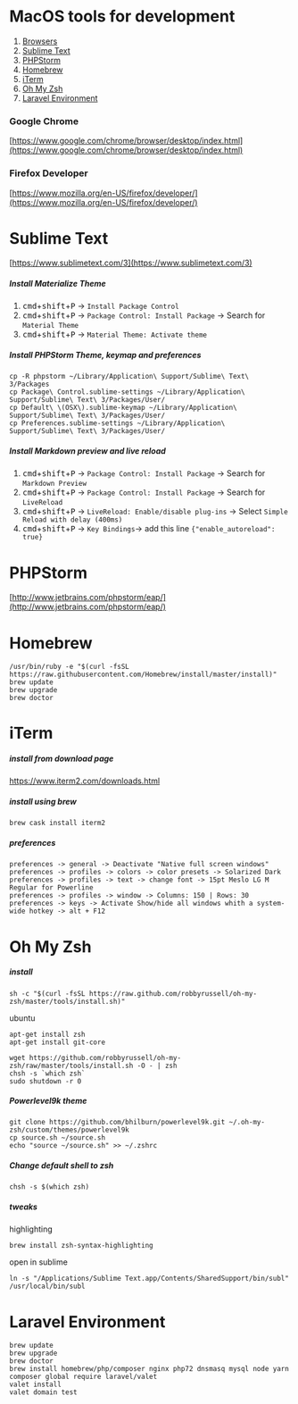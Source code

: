 # MacOS tools for development

1. [Browsers](#google-chrome)
2. [Sublime Text](#sublime-text)
3. [PHPStorm](#phpstorm)
4. [Homebrew](#homebrew)
5. [iTerm](#iterm)
6. [Oh My Zsh](#oh-my-zsh)
7. [Laravel Environment](#laravel-environment)

### Google Chrome
[https://www.google.com/chrome/browser/desktop/index.html](https://www.google.com/chrome/browser/desktop/index.html)

### Firefox Developer

[https://www.mozilla.org/en-US/firefox/developer/](https://www.mozilla.org/en-US/firefox/developer/)

# Sublime Text
[https://www.sublimetext.com/3](https://www.sublimetext.com/3)

##### Install Materialize Theme

1. <kbd>cmd</kbd>+<kbd>shift</kbd>+<kbd>P</kbd> -> `Install Package Control`
2. <kbd>cmd</kbd>+<kbd>shift</kbd>+<kbd>P</kbd> -> `Package Control: Install Package` -> Search for `Material Theme`
3. <kbd>cmd</kbd>+<kbd>shift</kbd>+<kbd>P</kbd> -> `Material Theme: Activate theme`

##### Install PHPStorm Theme, keymap and preferences

	cp -R phpstorm ~/Library/Application\ Support/Sublime\ Text\ 3/Packages
	cp Package\ Control.sublime-settings ~/Library/Application\ Support/Sublime\ Text\ 3/Packages/User/
	cp Default\ \(OSX\).sublime-keymap ~/Library/Application\ Support/Sublime\ Text\ 3/Packages/User/
	cp Preferences.sublime-settings ~/Library/Application\ Support/Sublime\ Text\ 3/Packages/User/

##### Install Markdown preview and live reload

1. <kbd>cmd</kbd>+<kbd>shift</kbd>+<kbd>P</kbd> -> `Package Control: Install Package` -> Search for `Markdown Preview`
2. <kbd>cmd</kbd>+<kbd>shift</kbd>+<kbd>P</kbd> -> `Package Control: Install Package` -> Search for `LiveReload`
3. <kbd>cmd</kbd>+<kbd>shift</kbd>+<kbd>P</kbd> -> `LiveReload: Enable/disable plug-ins` -> Select `Simple Reload with delay (400ms)`
4. <kbd>cmd</kbd>+<kbd>shift</kbd>+<kbd>P</kbd> -> `Key Bindings`-> add this line
	`{"enable_autoreload": true}`

# PHPStorm

[http://www.jetbrains.com/phpstorm/eap/](http://www.jetbrains.com/phpstorm/eap/)

# Homebrew

	/usr/bin/ruby -e "$(curl -fsSL https://raw.githubusercontent.com/Homebrew/install/master/install)"
	brew update
	brew upgrade
	brew doctor

# iTerm

##### install from download page

https://www.iterm2.com/downloads.html

##### install using brew

	brew cask install iterm2

##### preferences

	preferences -> general -> Deactivate "Native full screen windows"
	preferences -> profiles -> colors -> color presets -> Solarized Dark
	preferences -> profiles -> text -> change font -> 15pt Meslo LG M Regular for Powerline
	preferences -> profiles -> window -> Columns: 150 | Rows: 30
	preferences -> keys -> Activate Show/hide all windows whith a system-wide hotkey -> alt + F12

# Oh My Zsh

##### install

	sh -c "$(curl -fsSL https://raw.github.com/robbyrussell/oh-my-zsh/master/tools/install.sh)"

ubuntu

	apt-get install zsh
	apt-get install git-core

	wget https://github.com/robbyrussell/oh-my-zsh/raw/master/tools/install.sh -O - | zsh
	chsh -s `which zsh`
	sudo shutdown -r 0

##### Powerlevel9k theme

	git clone https://github.com/bhilburn/powerlevel9k.git ~/.oh-my-zsh/custom/themes/powerlevel9k
	cp source.sh ~/source.sh
	echo "source ~/source.sh" >> ~/.zshrc

##### Change default shell to zsh

	chsh -s $(which zsh)

##### tweaks

highlighting

	brew install zsh-syntax-highlighting

open in sublime

	ln -s "/Applications/Sublime Text.app/Contents/SharedSupport/bin/subl" /usr/local/bin/subl

# Laravel Environment

	brew update
	brew upgrade
	brew doctor
	brew install homebrew/php/composer nginx php72 dnsmasq mysql node yarn
	composer global require laravel/valet
	valet install
	valet domain test
